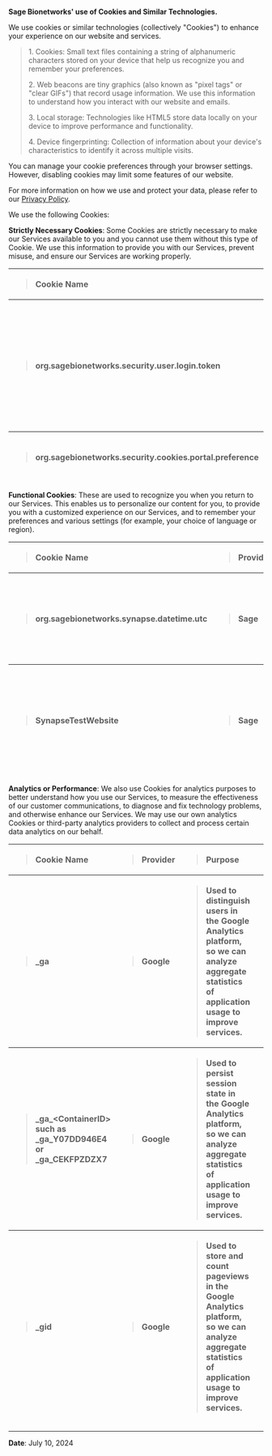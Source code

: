 **Sage Bionetworks' use of Cookies and Similar Technologies.**

<span class="mark">We use cookies</span> or similar technologies
(collectively "Cookies") <span class="mark">to enhance your experience
on our website and services.</span>

> <span class="mark">1.   Cookies: Small text files containing a string
> of alphanumeric characters stored on your device that help us
> recognize you and remember your preferences.</span>
>
> <span class="mark">2.  Web beacons are tiny graphics (also known as
> "pixel tags" or "clear GIFs") that record usage information. We use
> this information to understand how you interact with our website and
> emails.</span>
>
> <span class="mark">3.  Local storage: Technologies like HTML5 store
> data locally on your device to improve performance and
> functionality.</span>
>
> <span class="mark">4.  Device fingerprinting: Collection of
> information about your device's characteristics to identify it across
> multiple visits.</span>

<span class="mark">You can manage your cookie preferences through your
browser settings. However, disabling cookies may limit some features of
our website.</span>

For more information on how we use and protect your data, please refer
to our [<u>Privacy
Policy</u>](https://s3.amazonaws.com/static.synapse.org/governance/SynapsePrivacyPolicy.pdf).

We use the following Cookies:

**Strictly Necessary Cookies**: Some Cookies are strictly necessary to
make our Services available to you and you cannot use them without this
type of Cookie. We use this information to provide you with our
Services, prevent misuse, and ensure our Services are working properly.

 

<table style="width:100%;">
<colgroup>
<col style="width: 40%" />
<col style="width: 12%" />
<col style="width: 34%" />
<col style="width: 13%" />
</colgroup>
<thead>
<tr>
<th style="text-align: left;"><blockquote>
<p>Cookie Name</p>
</blockquote></th>
<th style="text-align: left;"><blockquote>
<p>Provider</p>
</blockquote></th>
<th style="text-align: left;"><blockquote>
<p>Purpose</p>
</blockquote></th>
<th style="text-align: left;"><blockquote>
<p>Expiry</p>
</blockquote></th>
</tr>
<tr>
<th style="text-align: left;"><blockquote>
<p>org.sagebionetworks.security.user.login.token</p>
</blockquote></th>
<th style="text-align: left;"><blockquote>
<p>Sage</p>
</blockquote></th>
<th><blockquote>
<p>This Secure HttpOnly cookie tracks user login state</p>
</blockquote></th>
<th><blockquote>
<p>10 days, but the access token is invalid after 24 hours.</p>
</blockquote></th>
</tr>
<tr>
<th style="text-align: left;"><blockquote>
<p>org.sagebionetworks.security.cookies.portal.preference</p>
</blockquote></th>
<th style="text-align: left;"><blockquote>
<p>Sage</p>
</blockquote></th>
<th><blockquote>
<p>Remember your cookie preferences</p>
</blockquote></th>
<th>1 year</th>
</tr>
</thead>
<tbody>
</tbody>
</table>

>  

**Functional Cookies**: These are used to recognize you when you return
to our Services. This enables us to personalize our content for you, to
provide you with a customized experience on our Services, and to
remember your preferences and various settings (for example, your choice
of language or region).

 

<table>
<colgroup>
<col style="width: 41%" />
<col style="width: 12%" />
<col style="width: 35%" />
<col style="width: 10%" />
</colgroup>
<thead>
<tr>
<th style="text-align: left;"><blockquote>
<p>Cookie Name</p>
</blockquote></th>
<th style="text-align: left;"><blockquote>
<p>Provider</p>
</blockquote></th>
<th style="text-align: left;"><blockquote>
<p>Purpose</p>
</blockquote></th>
<th style="text-align: left;"><blockquote>
<p>Expiry</p>
</blockquote></th>
</tr>
<tr>
<th style="text-align: left;"><blockquote>
<p>org.sagebionetworks.synapse.datetime.utc</p>
</blockquote></th>
<th style="text-align: left;"><blockquote>
<p>Sage</p>
</blockquote></th>
<th><blockquote>
<p>Remember if you prefer dates/times to be shown in UTC or in your
local time zone.</p>
</blockquote></th>
<th><blockquote>
<p>1 year</p>
</blockquote></th>
</tr>
<tr>
<th style="text-align: left;"><blockquote>
<p>SynapseTestWebsite</p>
</blockquote></th>
<th style="text-align: left;"><blockquote>
<p>Sage</p>
</blockquote></th>
<th><blockquote>
<p>Remember if you are in "Experimental Mode" on the website, where we
show cutting-edge beta features</p>
</blockquote></th>
<th><blockquote>
<p>Session</p>
</blockquote></th>
</tr>
</thead>
<tbody>
</tbody>
</table>

>  

**Analytics or Performance**: We also use Cookies for analytics purposes
to better understand how you use our Services, to measure the
effectiveness of our customer communications, to diagnose and fix
technology problems, and otherwise enhance our Services. We may use our
own analytics Cookies or third-party analytics providers to collect and
process certain data analytics on our behalf.

 

<table style="width:100%;">
<colgroup>
<col style="width: 42%" />
<col style="width: 11%" />
<col style="width: 35%" />
<col style="width: 11%" />
</colgroup>
<thead>
<tr>
<th style="text-align: left;"><blockquote>
<p>Cookie Name</p>
</blockquote></th>
<th style="text-align: left;"><blockquote>
<p>Provider</p>
</blockquote></th>
<th style="text-align: left;"><blockquote>
<p>Purpose</p>
</blockquote></th>
<th style="text-align: left;"><blockquote>
<p>Expiry</p>
</blockquote></th>
</tr>
<tr>
<th style="text-align: left;"><blockquote>
<p>_ga</p>
</blockquote></th>
<th style="text-align: left;"><blockquote>
<p>Google</p>
</blockquote></th>
<th style="text-align: left;"><blockquote>
<p>Used to distinguish users in the Google Analytics platform, so we can
analyze aggregate statistics of application usage to improve
services.</p>
</blockquote></th>
<th style="text-align: left;"><blockquote>
<p>2 years</p>
</blockquote></th>
</tr>
<tr>
<th style="text-align: left;"><blockquote>
<p>_ga_&lt;ContainerID&gt; such as _ga_Y07DD946E4 or _ga_CEKFPZDZX7</p>
</blockquote></th>
<th style="text-align: left;"><blockquote>
<p>Google</p>
</blockquote></th>
<th style="text-align: left;"><blockquote>
<p>Used to persist session state in the Google Analytics platform, so we
can analyze aggregate statistics of application usage to improve
services.</p>
</blockquote></th>
<th style="text-align: left;"><blockquote>
<p>2 years</p>
</blockquote></th>
</tr>
<tr>
<th style="text-align: left;"><blockquote>
<p>_gid</p>
</blockquote></th>
<th style="text-align: left;"><blockquote>
<p>Google</p>
</blockquote></th>
<th style="text-align: left;"><blockquote>
<p>Used to store and count pageviews in the Google Analytics platform,
so we can analyze aggregate statistics of application usage to improve
services.</p>
</blockquote></th>
<th style="text-align: left;"><blockquote>
<p><strong> </strong>2 years</p>
</blockquote></th>
</tr>
</thead>
<tbody>
</tbody>
</table>

** **

 

**Date**:  July 10, 2024 
